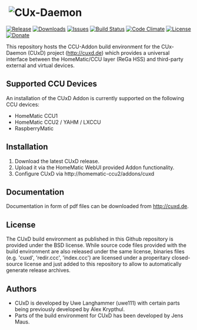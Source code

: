 # &nbsp;![CUx-Daemon](https://github.com/jens-maus/cuxd/raw/master/docs/cuxd.png)

[![Release](https://img.shields.io/github/release/jens-maus/cuxd.svg)](https://github.com/jens-maus/cuxd/releases/latest)
[![Downloads](https://img.shields.io/github/downloads/jens-maus/cuxd/latest/total.svg)](https://github.com/jens-maus/cuxd/releases/latest)
[![Issues](https://img.shields.io/github/issues/jens-maus/cuxd.svg)](https://github.com/jens-maus/cuxd/issues)
[![Build Status](https://travis-ci.org/jens-maus/cuxd.svg?branch=master)](https://travis-ci.org/jens-maus/cuxd)
[![Code Climate](https://codeclimate.com/github/jens-maus/cuxd/badges/gpa.svg)](https://codeclimate.com/github/jens-maus/cuxd)
[![License](https://img.shields.io/badge/License-BSD%203--Clause-blue.svg)](https://opensource.org/licenses/BSD-3-Clause)
[![Donate](https://img.shields.io/badge/Donate-PayPal-green.svg)](https://www.paypal.com/cgi-bin/webscr?cmd=_s-xclick&hosted_button_id=PRZ6MMMLY44RE)

This repository hosts the CCU-Addon build environment for the CUx-Daemon (CUxD) project (http://cuxd.de) which provides a universal interface between the HomeMatic/CCU layer (ReGa HSS) and third-party external and virtual devices.

## Supported CCU Devices

An installation of the CUxD Addon is currently supported on the following CCU devices:
* HomeMatic CCU1
* HomeMatic CCU2 / YAHM / LXCCU
* RaspberryMatic

## Installation

1. Download the latest CUxD release.
2. Upload it via the HomeMatic WebUI provided Addon functionality.
3. Configure CUxD via http://homematic-ccu2/addons/cuxd

## Documentation

Documentation in form of pdf files can be downloaded from http://cuxd.de.

## License

The CUxD build environment as published in this Github repository is provided under the BSD license. While source code files provided with the build environment are also released under the same license, binaries files (e.g. 'cuxd', 'redir.ccc', 'index.ccc') are licensed under a properitary closed-source license and just added to this repository to allow to automatically generate release archives.

## Authors

* CUxD is developed by Uwe Langhammer (uwe111) with certain parts being previously developed by Alex Krypthul.
* Parts of the build environment for CUxD has been developed by Jens Maus.
